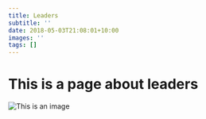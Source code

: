 ```yaml
---
title: Leaders
subtitle: ''
date: 2018-05-03T21:08:01+10:00
images: ''
tags: []
---
```

# This is a page about leaders

![This is an image](/img/freely-26905.jpg)
